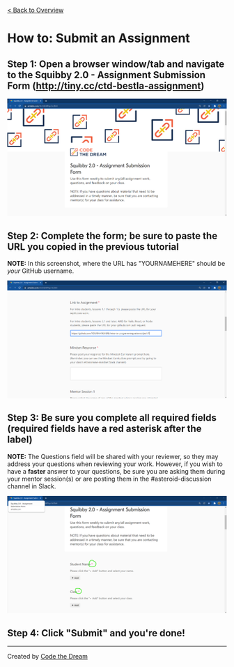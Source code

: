 [< Back to Overview](../../README.md)

# How to: Submit an Assignment

## Step 1: Open a browser window/tab and navigate to the Squibby 2.0 - Assignment Submission Form (http://tiny.cc/ctd-bestla-assignment)

![Submit Assignment: Step 1](../assets/submit-assignment/step-1-squibbyV2.png)

## Step 2: Complete the form; be sure to paste the URL you copied in the previous tutorial
**NOTE:** In this screenshot, where the URL has "YOURNAMEHERE" should be _your_ GitHub username. 

![Submit Assignment: Step 2](../assets/submit-assignment/step-2-squibbyV2.png)

## Step 3: Be sure you complete all required fields (required fields have a red asterisk after the label)
**NOTE:** The Questions field will be shared with your reviewer, so they may address your questions when reviewing your work.  However, if you wish to have a **faster** answer to your questions, be sure you are asking them during your mentor session(s) or are posting them in the #asteroid-discussion channel in Slack.

![Submit Assignment: Step 3](../assets/submit-assignment/step-3-squibbyV2.png)

## Step 4: Click "Submit" and you're done!

---

Created by [Code the Dream](https://www.codethedream.org)
